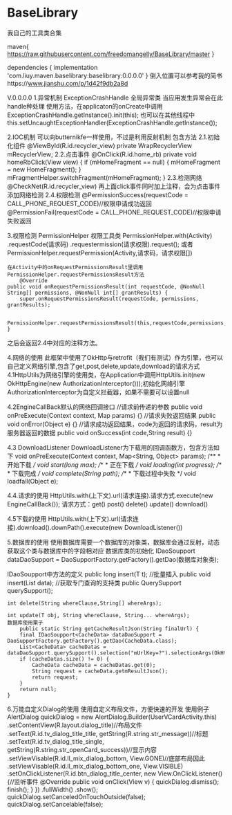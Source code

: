 # BaseLibrary
我自己的工具类合集

maven{
https://raw.githubusercontent.com/freedomangelly/BaseLibrary/master
}

dependencies {
    implementation 'com.liuy.maven.baselibrary:baselibrary:0.0.0.0'
}
倒入位置可以参考我的简书https://www.jianshu.com/p/1d42f9db2a8d

V.0.0.0.0
1.异常机制
ExceptionCrashHandle 全局异常类 当应用发生异常会在此handle种处理
使用方法，在applicaton的onCreate中调用
ExceptionCrashHandle.getInstance().init(this);
也可以在其他线程中
this.setUncaughtExceptionHandler(ExceptionCrashHandle.getInstance());

2.IOC机制
可以向butternikfe一样使用，不过是利用反射机制
包含方法
2.1.初始化组件
@ViewById(R.id.recycler_view)
private WrapRecyclerView mRecyclerView;
2.2.点击事件
    @OnClick(R.id.home_rb)
    private void homeRbClick(View view) {
        if (mHomeFragment == null) {
            mHomeFragment = new HomeFragment();
        }
        mFragmentHelper.switchFragment(mHomeFragment);
    }
2.3.检测网络
@CheckNet(R.id.recycler_view)
再上面click事件同时加上注释，会为点击事件添加网络检测
2.4.权限检测
@PermissionSuccess(requestCode = CALL_PHONE_REQUEST_CODE)//权限申请成功返回
@PermissionFail(requestCode = CALL_PHONE_REQUEST_CODE)//权限申请失败返回

3.权限检测
PermissionHelper 权限工具类
PermissionHelper.with(Activity)
                    .requestCode(请求码)
                    .requestermission(请求权限).request();
或者
PermissionHelper.requestPermission(Activity,请求码，请求权限[])

    在Activity中的onRequestPermissionsResult里调用 PermissionHelper.requestPermissionsResult方法
        @Override
    public void onRequestPermissionsResult(int requestCode, @NonNull String[] permissions, @NonNull int[] grantResults) {
        super.onRequestPermissionsResult(requestCode, permissions, grantResults);

        PermissionHelper.requestPermissionsResult(this,requestCode,permissions,grantResults);
    }
    
   之后会返回2.4中对应的注释方法。
   
   4.网络的使用
   此框架中使用了OkHttp与retrofit（我们有测试）作为引擎，也可以自己定义网络引擎,包含了get,post,delete,update,download的请求方式
   4.1HttpUtils为网络引擎的使用类，在Application中调用HttpUtils.init(new OkHttpEngine(new AuthorizationInterceptor()));初始化网络引擎    AuthorizationInterceptor为自定义拦截器，如果不需要可以设置null
   
   4.2EngineCallBack默认的网络回调接口
        //请求前传递的参数
        public void onPreExecute(Context context, Map params) {}
        //请求失败返回结果
        public void onError(Object e) {}
        //请求成功返回结果，code为返回的请求码，result为服务器返回的数据
        public void onSuccess(int code,String result) {}
        
   4.3 DownloadListener
      DownloadListener为下载用的回调函数方，包含方法如下
      void onPreExecute(Context context, Map<String, Object> params);
    /**
     *  开始下载
     */
    void start(long max);
    /**
     *  正在下载
     */
    void loading(int progress);
    /**
     *  下载完成
     */
    void complete(String path);
    /**
     *  下载过程中失败
     */
    void loadfail(Object e);
        
   4.4.请求的使用
   HttpUtils.with(上下文).url(请求连接).请求方式.execute(new EngineCallBack());
   请求方式：get() post() delete() update() download()
   
   4.5下载的使用
    HttpUtils.with(上下文).url(请求连接).download().downPath().execute(new DownloadListener())
    
  5.数据库的使用
  使用数据库需要一个数据库的对象类，数据库会通过反射，动态获取这个类与数据库中的字段相对应
  数据库类的初始化
  IDaoSoupport<CacheData> dataDaoSupport = DaoSupportFactory.getFactory().getDao(数据库对象类);
  
  IDaoSoupport中方法的定义
      public long insert(T t);
    //批量插入
    public void insert(List<T> data);
    //获取专门查询的支持类
    public QuerySupport<T> querySupport();

    int delete(String whereClause,String[] whereArgs);

    int update(T obj, String whereClause, String... whereArgs);
    数据库使用栗子
        public static String getCacheResultJson(String finalUrl) {
        final IDaoSoupport<CacheData> dataDaoSupport = DaoSupportFactory.getFactory().getDao(CacheData.class);
        List<CacheData> cacheDatas =  dataDaoSupport.querySupport().selection("mUrlKey=?").selectionArgs(OkHttpEngine.MD5Utils.stringToMD5(finalUrl)).query();
        if (cacheDatas.size() != 0) {
            CacheData cacheData = cacheDatas.get(0);
            String request = cacheData.getmResultJson();
            return request;
        }
        return null;
    }
    
6.万能自定义Dialog的使用
使用自定义布局文件，方便快速的开发
使用例子
AlertDialog quickDialog = new AlertDialog.Builder(UserVCardActivity.this)
                            .setContentView(R.layout.dialog_title)//布局文件
                            .setText(R.id.tv_dialog_title_title, getString(R.string.str_message))//标题
                            .setText(R.id.tv_dialog_title_single, getString(R.string.str_openCard_success))//显示内容
                            .setViewVisable(R.id.ll_mix_dialog_bottom, View.GONE)//底部布局因此
                            .setViewVisable(R.id.ll_mix_dialog_bottom_one, View.VISIBLE)
                            .setOnClickListener(R.id.btn_dialog_title_center, new View.OnClickListener() {//监听事件
                                @Override
                                public void onClick(View v) {
                                    quickDialog.dismiss();
                                    finish();
                                }
                            })
                            .fullWidth()
                            .show();
                    quickDialog.setCanceledOnTouchOutside(false);
                    quickDialog.setCancelable(false);
                    
